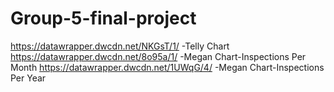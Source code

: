 # Group-5-final-project
https://datawrapper.dwcdn.net/NKGsT/1/   -Telly Chart
https://datawrapper.dwcdn.net/8o95a/1/   -Megan Chart-Inspections Per Month
https://datawrapper.dwcdn.net/1UWqG/4/   -Megan Chart-Inspections Per Year
